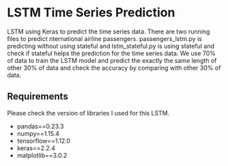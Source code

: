 # LSTM Time Series Prediction
LSTM using Keras to predict the time series data. There are two running files to predict nternational airline passengers. passengers_lstm.py is predicting without using stateful and lstm_stateful.py is using stateful and check if stateful helps the prediction for the time series data. We use 70% of data to train the LSTM model and predict the exactly the same length of other 30% of data and check the accuracy by comparing with other 30% of data.

## Requirements
Please check the version of libraries I used for this LSTM.

- pandas==0.23.3
- numpy==1.15.4
- tensorflow==1.12.0
- keras==2.2.4
- matplotlib==3.0.2

